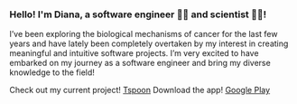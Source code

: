 ### Hello! I'm Diana, a software engineer 👩‍💻 and scientist 👩‍🔬! 
I’ve been exploring the biological mechanisms of cancer for the last few years and have lately been completely overtaken by my interest in creating meaningful and intuitive software projects. 
I’m very excited to have embarked on my journey as a software engineer and bring my diverse knowledge to the field!

Check out my current project! [Tspoon](https://tspoonapp.com/) Download the app! [Google Play](https://play.google.com/store/apps/details?id=com.foresthu2006.Spoon)
